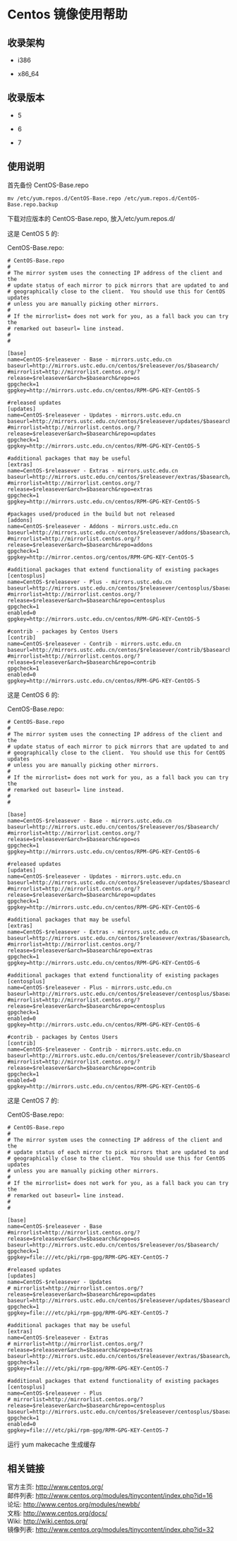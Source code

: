 ---
---

# Centos 镜像使用帮助

## 收录架构

- i386

- x86_64

## 收录版本

- 5

- 6

- 7

## 使用说明

首先备份 CentOS-Base.repo

    mv /etc/yum.repos.d/CentOS-Base.repo /etc/yum.repos.d/CentOS-Base.repo.backup

下载对应版本的 CentOS-Base.repo, 放入/etc/yum.repos.d/

这是 CentOS 5 的:

CentOS-Base.repo:

    # CentOS-Base.repo
    #
    # The mirror system uses the connecting IP address of the client and the
    # update status of each mirror to pick mirrors that are updated to and
    # geographically close to the client.  You should use this for CentOS updates
    # unless you are manually picking other mirrors.
    #
    # If the mirrorlist= does not work for you, as a fall back you can try the
    # remarked out baseurl= line instead.
    #
    #
     
    [base]
    name=CentOS-$releasever - Base - mirrors.ustc.edu.cn
    baseurl=http://mirrors.ustc.edu.cn/centos/$releasever/os/$basearch/
    #mirrorlist=http://mirrorlist.centos.org/?release=$releasever&arch=$basearch&repo=os
    gpgcheck=1
    gpgkey=http://mirrors.ustc.edu.cn/centos/RPM-GPG-KEY-CentOS-5
     
    #released updates
    [updates]
    name=CentOS-$releasever - Updates - mirrors.ustc.edu.cn
    baseurl=http://mirrors.ustc.edu.cn/centos/$releasever/updates/$basearch/
    #mirrorlist=http://mirrorlist.centos.org/?release=$releasever&arch=$basearch&repo=updates
    gpgcheck=1
    gpgkey=http://mirrors.ustc.edu.cn/centos/RPM-GPG-KEY-CentOS-5
     
    #additional packages that may be useful
    [extras]
    name=CentOS-$releasever - Extras - mirrors.ustc.edu.cn
    baseurl=http://mirrors.ustc.edu.cn/centos/$releasever/extras/$basearch/
    #mirrorlist=http://mirrorlist.centos.org/?release=$releasever&arch=$basearch&repo=extras
    gpgcheck=1
    gpgkey=http://mirrors.ustc.edu.cn/centos/RPM-GPG-KEY-CentOS-5
     
    #packages used/produced in the build but not released
    [addons]
    name=CentOS-$releasever - Addons - mirrors.ustc.edu.cn
    baseurl=http://mirrors.ustc.edu.cn/centos/$releasever/addons/$basearch/
    #mirrorlist=http://mirrorlist.centos.org/?release=$releasever&arch=$basearch&repo=addons
    gpgcheck=1
    gpgkey=http://mirror.centos.org/centos/RPM-GPG-KEY-CentOS-5
     
    #additional packages that extend functionality of existing packages
    [centosplus]
    name=CentOS-$releasever - Plus - mirrors.ustc.edu.cn
    baseurl=http://mirrors.ustc.edu.cn/centos/$releasever/centosplus/$basearch/
    #mirrorlist=http://mirrorlist.centos.org/?release=$releasever&arch=$basearch&repo=centosplus
    gpgcheck=1
    enabled=0
    gpgkey=http://mirrors.ustc.edu.cn/centos/RPM-GPG-KEY-CentOS-5
     
    #contrib - packages by Centos Users
    [contrib]
    name=CentOS-$releasever - Contrib - mirrors.ustc.edu.cn
    baseurl=http://mirrors.ustc.edu.cn/centos/$releasever/contrib/$basearch/
    #mirrorlist=http://mirrorlist.centos.org/?release=$releasever&arch=$basearch&repo=contrib
    gpgcheck=1
    enabled=0
    gpgkey=http://mirrors.ustc.edu.cn/centos/RPM-GPG-KEY-CentOS-5

这是 CentOS 6 的:

CentOS-Base.repo:

    # CentOS-Base.repo
    #
    # The mirror system uses the connecting IP address of the client and the
    # update status of each mirror to pick mirrors that are updated to and
    # geographically close to the client.  You should use this for CentOS updates
    # unless you are manually picking other mirrors.
    #
    # If the mirrorlist= does not work for you, as a fall back you can try the
    # remarked out baseurl= line instead.
    #
    #
     
    [base]
    name=CentOS-$releasever - Base - mirrors.ustc.edu.cn
    baseurl=http://mirrors.ustc.edu.cn/centos/$releasever/os/$basearch/
    #mirrorlist=http://mirrorlist.centos.org/?release=$releasever&arch=$basearch&repo=os
    gpgcheck=1
    gpgkey=http://mirrors.ustc.edu.cn/centos/RPM-GPG-KEY-CentOS-6
     
    #released updates
    [updates]
    name=CentOS-$releasever - Updates - mirrors.ustc.edu.cn
    baseurl=http://mirrors.ustc.edu.cn/centos/$releasever/updates/$basearch/
    #mirrorlist=http://mirrorlist.centos.org/?release=$releasever&arch=$basearch&repo=updates
    gpgcheck=1
    gpgkey=http://mirrors.ustc.edu.cn/centos/RPM-GPG-KEY-CentOS-6
     
    #additional packages that may be useful
    [extras]
    name=CentOS-$releasever - Extras - mirrors.ustc.edu.cn
    baseurl=http://mirrors.ustc.edu.cn/centos/$releasever/extras/$basearch/
    #mirrorlist=http://mirrorlist.centos.org/?release=$releasever&arch=$basearch&repo=extras
    gpgcheck=1
    gpgkey=http://mirrors.ustc.edu.cn/centos/RPM-GPG-KEY-CentOS-6
     
    #additional packages that extend functionality of existing packages
    [centosplus]
    name=CentOS-$releasever - Plus - mirrors.ustc.edu.cn
    baseurl=http://mirrors.ustc.edu.cn/centos/$releasever/centosplus/$basearch/
    #mirrorlist=http://mirrorlist.centos.org/?release=$releasever&arch=$basearch&repo=centosplus
    gpgcheck=1
    enabled=0
    gpgkey=http://mirrors.ustc.edu.cn/centos/RPM-GPG-KEY-CentOS-6
     
    #contrib - packages by Centos Users
    [contrib]
    name=CentOS-$releasever - Contrib - mirrors.ustc.edu.cn
    baseurl=http://mirrors.ustc.edu.cn/centos/$releasever/contrib/$basearch/
    #mirrorlist=http://mirrorlist.centos.org/?release=$releasever&arch=$basearch&repo=contrib
    gpgcheck=1
    enabled=0
    gpgkey=http://mirrors.ustc.edu.cn/centos/RPM-GPG-KEY-CentOS-6

这是 CentOS 7 的:

CentOS-Base.repo:

    # CentOS-Base.repo
    #
    # The mirror system uses the connecting IP address of the client and the
    # update status of each mirror to pick mirrors that are updated to and
    # geographically close to the client.  You should use this for CentOS updates
    # unless you are manually picking other mirrors.
    #
    # If the mirrorlist= does not work for you, as a fall back you can try the
    # remarked out baseurl= line instead.
    #
    #
     
    [base]
    name=CentOS-$releasever - Base
    #mirrorlist=http://mirrorlist.centos.org/?release=$releasever&arch=$basearch&repo=os
    baseurl=http://mirrors.ustc.edu.cn/centos/$releasever/os/$basearch/
    gpgcheck=1
    gpgkey=file:///etc/pki/rpm-gpg/RPM-GPG-KEY-CentOS-7
     
    #released updates
    [updates]
    name=CentOS-$releasever - Updates
    # mirrorlist=http://mirrorlist.centos.org/?release=$releasever&arch=$basearch&repo=updates
    baseurl=http://mirrors.ustc.edu.cn/centos/$releasever/updates/$basearch/
    gpgcheck=1
    gpgkey=file:///etc/pki/rpm-gpg/RPM-GPG-KEY-CentOS-7
     
    #additional packages that may be useful
    [extras]
    name=CentOS-$releasever - Extras
    # mirrorlist=http://mirrorlist.centos.org/?release=$releasever&arch=$basearch&repo=extras
    baseurl=http://mirrors.ustc.edu.cn/centos/$releasever/extras/$basearch/
    gpgcheck=1
    gpgkey=file:///etc/pki/rpm-gpg/RPM-GPG-KEY-CentOS-7
     
    #additional packages that extend functionality of existing packages
    [centosplus]
    name=CentOS-$releasever - Plus
    # mirrorlist=http://mirrorlist.centos.org/?release=$releasever&arch=$basearch&repo=centosplus
    baseurl=http://mirrors.ustc.edu.cn/centos/$releasever/centosplus/$basearch/
    gpgcheck=1
    enabled=0
    gpgkey=file:///etc/pki/rpm-gpg/RPM-GPG-KEY-CentOS-7

运行 yum makecache 生成缓存

## 相关链接

官方主页: <http://www.centos.org/>  
邮件列表: <http://www.centos.org/modules/tinycontent/index.php?id=16>  
论坛: <http://www.centos.org/modules/newbb/>  
文档: <http://www.centos.org/docs/>  
Wiki: <http://wiki.centos.org/>  
镜像列表: <http://www.centos.org/modules/tinycontent/index.php?id=32>

